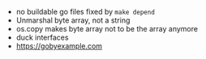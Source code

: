 - no buildable go files fixed by `make depend`
- Unmarshal byte array, not a string
- os.copy makes byte array not to be the array anymore
- duck interfaces
- https://gobyexample.com
